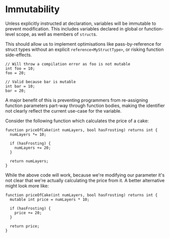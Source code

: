 # Immutability

Unless explicitly instructed at declaration, variables will be immutable to
prevent modification. This includes variables declared in global or
function-level scope, as well as members of `struct`s.

This should allow us to implement optimisations like pass-by-reference for
struct types without an explicit `reference<MyStructType>`, or risking function
side-effects.

```waki
// Will throw a compilation error as foo is not mutable
int foo = 10;
foo = 20;

// Valid because bar is mutable
int bar = 10;
bar = 20;
```

A major benefit of this is preventing programmers from re-assigning function
parameters part-way through function bodies, making the identifier not clearly
reflect the current use-case for the variable.

Consider the following function which calculates the price of a cake:

```waki
function priceOfCake(int numLayers, bool hasFrosting) returns int {
  numLayers *= 10;

  if (hasFrosting) {
    numLayers += 20;
  }

  return numLayers;
}
```

While the above code will work, because we're modifying our parameter it's not
clear that we're actually calculating the price from it. A better alternative
might look more like:

```waki
function priceOfCake(int numLayers, bool hasFrosting) returns int {
  mutable int price = numLayers * 10;

  if (hasFrosting) {
    price += 20;
  }

  return price;
}
```
